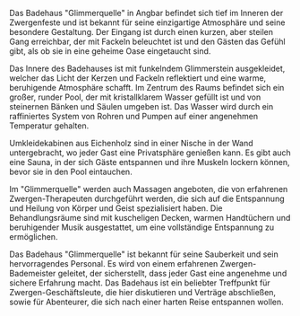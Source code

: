 Das Badehaus "Glimmerquelle" in Angbar befindet sich tief im Inneren der Zwergenfeste und ist bekannt für seine einzigartige Atmosphäre und seine besondere Gestaltung. Der Eingang ist durch einen kurzen, aber steilen Gang erreichbar, der mit Fackeln beleuchtet ist und den Gästen das Gefühl gibt, als ob sie in eine geheime Oase eingetaucht sind.

Das Innere des Badehauses ist mit funkelndem Glimmerstein ausgekleidet, welcher das Licht der Kerzen und Fackeln reflektiert und eine warme, beruhigende Atmosphäre schafft. Im Zentrum des Raums befindet sich ein großer, runder Pool, der mit kristallklarem Wasser gefüllt ist und von steinernen Bänken und Säulen umgeben ist. Das Wasser wird durch ein raffiniertes System von Rohren und Pumpen auf einer angenehmen Temperatur gehalten.

Umkleidekabinen aus Eichenholz sind in einer Nische in der Wand untergebracht, wo jeder Gast eine Privatsphäre genießen kann. Es gibt auch eine Sauna, in der sich Gäste entspannen und ihre Muskeln lockern können, bevor sie in den Pool eintauchen.

Im "Glimmerquelle" werden auch Massagen angeboten, die von erfahrenen Zwergen-Therapeuten durchgeführt werden, die sich auf die Entspannung und Heilung von Körper und Geist spezialisiert haben. Die Behandlungsräume sind mit kuscheligen Decken, warmen Handtüchern und beruhigender Musik ausgestattet, um eine vollständige Entspannung zu ermöglichen.

Das Badehaus "Glimmerquelle" ist bekannt für seine Sauberkeit und sein hervorragendes Personal. Es wird von einem erfahrenen Zwergen-Bademeister geleitet, der sicherstellt, dass jeder Gast eine angenehme und sichere Erfahrung macht. Das Badehaus ist ein beliebter Treffpunkt für Zwergen-Geschäftsleute, die hier diskutieren und Verträge abschließen, sowie für Abenteurer, die sich nach einer harten Reise entspannen wollen.